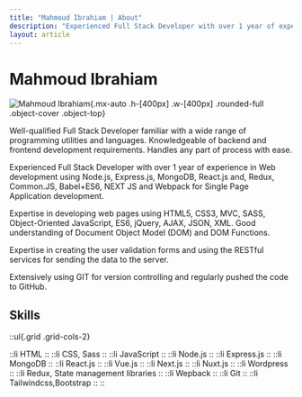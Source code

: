 ```yaml
---
title: "Mahmoud Ibrahiam | About"
description: "Experienced Full Stack Developer with over 1 year of experience in Web development using mern stack"
layout: article
---
```



# Mahmoud Ibrahiam

![Mahmoud Ibrahiam](/mahmoud.jpg){.mx-auto .h-[400px] .w-[400px] .rounded-full .object-cover .object-top}

Well-qualified Full Stack Developer familiar with a wide range of programming utilities and languages. Knowledgeable of backend and frontend development requirements. Handles any part of process with ease.

Experienced Full Stack Developer with over 1 year of experience in Web development using Node.js, Express.js, MongoDB, React.js and, Redux, Common.JS, Babel+ES6, NEXT JS and Webpack for Single Page Application development.

Expertise in developing web pages using HTML5, CSS3, MVC, SASS, Object-Oriented JavaScript, ES6, jQuery, AJAX, JSON, XML. Good understanding of Document Object Model (DOM) and DOM Functions.

Expertise in creating the user validation forms and using the RESTful services for sending the data to the server.

Extensively using GIT for version controlling and regularly pushed the code to GitHub.

## Skills

::ul{.grid .grid-cols-2}

::li
HTML
::
::li
CSS, Sass
::
::li
JavaScript
::
::li
Node.js
::
::li
Express.js
::
::li
MongoDB
::
::li
React.js
::
::li
Vue.js
::
::li
Next.js
::
::li
Nuxt.js
::
::li
Wordpress
::
::li
Redux, State management libraries
::
::li
Wepback
::
::li
Git
::
::li
Tailwindcss,Bootstrap
::
::
